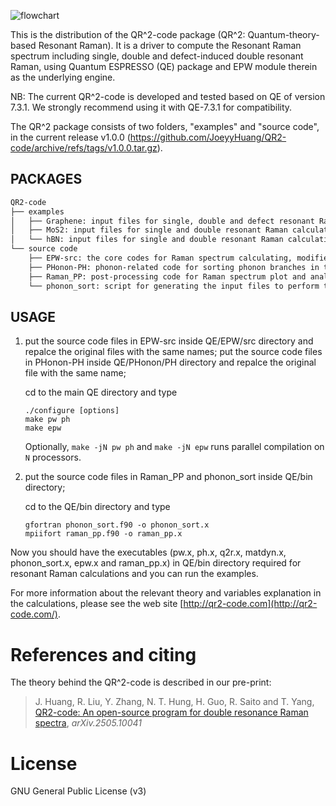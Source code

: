 ![flowchart](https://github.com/user-attachments/assets/146be93e-76b8-4d74-8ead-68e9b8ce015a)


This is the distribution of the QR^2-code package (QR^2: Quantum-theory-based Resonant Raman).
It is a driver to compute the Resonant Raman spectrum including single, double and defect-induced double resonant Raman, 
using Quantum ESPRESSO (QE) package and EPW module therein as the underlying engine.

NB: The current QR^2-code is developed and tested based on QE of version 7.3.1. 
We strongly recommend using it with QE-7.3.1 for compatibility.

The QR^2 package consists of two folders, "examples" and "source code", in the current release v1.0.0
(https://github.com/JoeyyHuang/QR2-code/archive/refs/tags/v1.0.0.tar.gz).

## PACKAGES
```md
QR2-code
├── examples
│   ├── Graphene: input files for single, double and defect resonant Raman calculations of semimetal material
│   ├── MoS2: input files for single and double resonant Raman calculations of semiconductor material with spin-orbit coupling under consideration
│   └── hBN: input files for single and double resonant Raman calculations of insulator material
└── source code
    ├── EPW-src: the core codes for Raman spectrum calculating, modified based on the original files with the same names in QE/EPW/src
    ├── PHonon-PH: phonon-related code for sorting phonon branches in terms of symmetry, modified based on the original file with the same name in QE/PHonon/PH
    ├── Raman_PP: post-processing code for Raman spectrum plot and analysis
    └── phonon_sort: script for generating the input files to perform the phonon-sorting calculation
```

## USAGE
1. put the source code files in EPW-src inside QE/EPW/src directory and repalce the original files with the same names;
    put the source code files in PHonon-PH inside QE/PHonon/PH directory and repalce the original file with the same name;
    
    cd to the main QE directory and type
    ```
    ./configure [options]
    make pw ph
    make epw
    ```
   Optionally, `make -jN pw ph` and `make -jN epw` runs parallel compilation on `N` processors.

2. put the source code files in Raman_PP and phonon_sort inside QE/bin directory;

    cd to the QE/bin directory and type
    ```
    gfortran phonon_sort.f90 -o phonon_sort.x
    mpiifort raman_pp.f90 -o raman_pp.x
    ```
Now you should have the executables (pw.x, ph.x, q2r.x, matdyn.x, phonon_sort.x, epw.x and raman_pp.x) in QE/bin directory required for resonant Raman calculations
and you can run the examples.

For more information about the relevant theory and variables explanation in the calculations, please see the web site [http://qr2-code.com](http://qr2-code.com/).

# References and citing
The theory behind the QR^2-code is described in our pre-print:
> J. Huang, R. Liu, Y. Zhang, N. T. Hung, H. Guo, R. Saito and T. Yang, [QR2-code: An open-source program for double resonance Raman spectra](https://arxiv.org/abs/2505.10041), *arXiv.2505.10041*

# License
GNU General Public License (v3)
